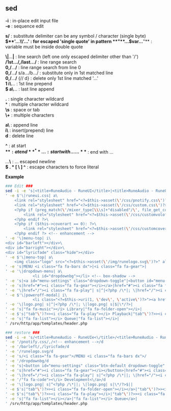 sed
---

**-i** : in-place edit input file  
**-e** : sequence edit  

**s/** : substitute delimiter can be any symbol / character (single byte)  
**$**'...\\'...' : for escaped 'single quote' in pattern  
**"**...$var...**"** : variable must be inside double quote  

**\\|**...**|** : line search (left one only escaped delimiter other than '/')  
**/**1st...**/,/**last...**/** : line range search  
**0,/**...**/** : line range search from line 0  
**0,/**...**/** s/a.../b.../ : substitute only in 1st matched line  
**0,/**...**/** {// d} : delete only 1st line matched '...'  
**1 i\\**... : 1st line prepend  
**$ a\\**... : last line append

**\.** : single character wildcard  
\* : multiple character wildcard  
**\\s** : space or tab  
**\\+** : multiple characters  

**a\\** : append line  
**i\\** : insert(prepend) line  
**d** : delete line  

**^** : at start  
**$** : at end  
**^**... : start with ...  
...**$** : end with ...  

...**\\** : ... escaped newline  
**$ . \* [ \\ ] ^** : escape characters to force literal  

**Example**
```sh
### Edit ###
sed -i -e 's|<title>RuneAudio - RuneUI</title>|<title>RuneAudio - RuneUIe</title>|
' -e $'\|runeui.css| a\
    <link rel="stylesheet" href="<?=$this->asset(\'/css/pnotify.css\')?>">\
    <link rel="stylesheet" href="<?=$this->asset(\'/css/custom.css\')?>">\
    <?php if (preg_match(\'/mixer_type[\\\s]+"disabled"/\', file_get_contents(\'/etc/mpd.conf\'))): ?>\
        <link rel="stylesheet" href="<?=$this->asset(\'/css/customvoloff.css\')?>">\
    <?php endif ?>\
    <?php if ($this->coverart == 0): ?>\
        <link rel="stylesheet" href="<?=$this->asset(\'/css/customcoveroff.css\')?>">\
    <?php endif ?> <!-- enhancement -->
' -e '\|menu-top| i\
<div id="barleft"></div>\
<div id="barright"></div>\
<div id="lyricfade" class="hide"></div>
' -e $'\|menu-top| a\
    <img class="logo" src="<?=$this->asset(\'/img/runelogo.svg\')?>" alt="RuneAudio" href="/">
' -e 's|MENU <i class="fa fa-bars dx">|<i class="fa fa-gear">|
' -e '\|dropdown-menu| a\
            <li id="dropdownbg"></li> <!-- box-shadow -->
' -e 's|<a id="menu-settings" class="dropdown-toggle"|<button id="menu-settings" class="btn-default dropdown-toggle"|
' -e 's|href="#"><i class="fa fa-gear"></i></a>|href="#"><i class="fa fa-gear"></i></button>|
' -e '\|href="/"><i class="fa fa-play"| s|^|<?php /\*|; \|href="/"><i class="fa fa-play"| s|$|\*/?>|
' -e $'\|poweroff-modal| i\
            <li class="<?=$this->uri(1, \'dev\', \'active\')?>"><a href="/dev/"><i class="fa fa-code"></i> Development</a></li>
' -e '\|logo.png| s|^|<?php /\*|; \|logo.png| s|$|\*/?>|
' -e 's|"fa fa-music"></i> Library|"fa fa-folder-open"></i>|
' -e $'s|"tab"\')?>><i class="fa fa-play"></i> Playback|"tab"\')?>><i class="fa fa-play"></i>|
' -e 's|"fa fa-list"></i> Queue|"fa fa-list"></i>|
' /srv/http/app/templates/header.php

### restore ###
sed -i -e 's/<title>RuneAudio - RuneUIe<\/title>/<title>RuneAudio - RuneUI<\/title>/
' -e '/pnotify.css/,/<!-- enhancement -->/d
' -e '/barleft/,/lyricfade/d
' -e '/runelogo.svg/d
' -e 's/<i class="fa fa-gear">/MENU <i class="fa fa-bars dx">/
' -e '/dropdownbg/d
' -e 's|<button id="menu-settings" class="btn-default dropdown-toggle"|<a id="menu-settings" class="dropdown-toggle"|
' -e 's|href="#"><i class="fa fa-gear"></i></button>|href="#"><i class="fa fa-gear"></i></a>|
' -e '\|href="/"><i class="fa fa-play"| s|^<?php /\*||; \|href="/"><i class="fa fa-play"| s|\*/?>$||
' -e '/"fa fa-code"><\/i> Development<\/a>/d
' -e '\|logo.png| s|^<?php /\*||; \|logo.png| s|\*/?>$||
' -e $'s|"tab"\')?>><i class="fa fa-folder-open"></i></a>|"tab"\')?>><i class="fa fa-music"></i> Library</a>|
' -e $'s|"tab"\')?>><i class="fa fa-play"></i>|"tab"\')?>><i class="fa fa-play"></i> Playback|
' -e 's|"fa fa-list"></i></a>|"fa fa-list"></i> Queue</a>|
' /srv/http/app/templates/header.php
```

